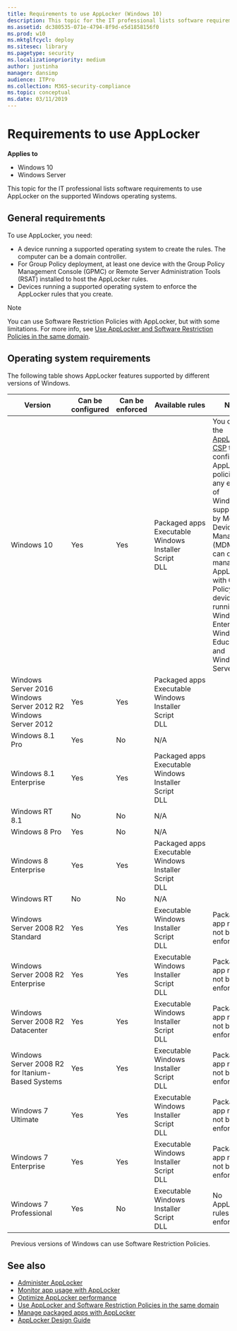 ```yaml
---
title: Requirements to use AppLocker (Windows 10)
description: This topic for the IT professional lists software requirements to use AppLocker on the supported Windows operating systems.
ms.assetid: dc380535-071e-4794-8f9d-e5d1858156f0
ms.prod: w10
ms.mktglfcycl: deploy
ms.sitesec: library
ms.pagetype: security
ms.localizationpriority: medium
author: justinha
manager: dansimp
audience: ITPro
ms.collection: M365-security-compliance
ms.topic: conceptual
ms.date: 03/11/2019
---
```


# Requirements to use AppLocker

**Applies to**
 -   Windows 10
 -   Windows Server

This topic for the IT professional lists software requirements to use AppLocker on the supported Windows operating systems.

## General requirements

To use AppLocker, you need:

-   A device running a supported operating system to create the rules. The computer can be a domain controller.
-   For Group Policy deployment, at least one device with the Group Policy Management Console (GPMC) or Remote Server Administration Tools (RSAT) installed to host the AppLocker rules.
-   Devices running a supported operating system to enforce the AppLocker rules that you create.

>[!NOTE]
>You can use Software Restriction Policies with AppLocker, but with some limitations. For more info, see [Use AppLocker and Software Restriction Policies in the same domain](use-applocker-and-software-restriction-policies-in-the-same-domain.md).
 
## Operating system requirements

The following table shows AppLocker features supported by different versions of Windows.

| Version | Can be configured | Can be enforced | Available rules | Notes |
|---|---|---|---|---|
| Windows 10| Yes| Yes| Packaged apps<br/>Executable<br/>Windows Installer<br/>Script<br/>DLL| You can use the [AppLocker CSP](https://msdn.microsoft.com/library/windows/hardware/dn920019.aspx) to configure AppLocker policies on any edition of Windows 10 supported by Mobile Device Management (MDM). You can only manage AppLocker with Group Policy on devices running Windows 10 Enterprise, Windows 10 Education, and Windows Server 2016. |
| Windows Server 2016<br/>Windows Server 2012 R2<br/>Windows Server 2012| Yes| Yes| Packaged apps<br/>Executable<br/>Windows Installer<br/>Script<br/>DLL| |
| Windows 8.1 Pro| Yes| No| N/A||
| Windows 8.1 Enterprise| Yes| Yes| Packaged apps<br/>Executable<br/>Windows Installer<br/>Script<br/>DLL| |
| Windows RT 8.1| No| No| N/A||
| Windows 8 Pro| Yes| No| N/A||
| Windows 8 Enterprise| Yes| Yes| Packaged apps<br/>Executable<br/>Windows Installer<br/>Script<br/>DLL||
| Windows RT| No| No| N/A| |
| Windows Server 2008 R2 Standard| Yes| Yes| Executable<br/>Windows Installer<br/>Script<br/>DLL| Packaged app rules will not be enforced.|
| Windows Server 2008 R2 Enterprise|Yes| Yes| Executable<br/>Windows Installer<br/>Script<br/>DLL| Packaged app rules will not be enforced.|
| Windows Server 2008 R2 Datacenter| Yes| Yes| Executable<br/>Windows Installer<br/>Script<br/>DLL| Packaged app rules will not be enforced.|
| Windows Server 2008 R2 for Itanium-Based Systems| Yes| Yes| Executable<br/>Windows Installer<br/>Script<br/>DLL| Packaged app rules will not be enforced.|
| Windows 7 Ultimate| Yes| Yes| Executable<br/>Windows Installer<br/>Script<br/>DLL| Packaged app rules will not be enforced.|
| Windows 7 Enterprise| Yes| Yes| Executable<br/>Windows Installer<br/>Script<br/>DLL| Packaged app rules will not be enforced.|
| Windows 7 Professional| Yes| No| Executable<br/>Windows Installer<br/>Script<br/>DLL| No AppLocker rules are enforced.|
 
Previous versions of Windows can use Software Restriction Policies.

## See also
- [Administer AppLocker](administer-applocker.md)
- [Monitor app usage with AppLocker](monitor-application-usage-with-applocker.md)
- [Optimize AppLocker performance](optimize-applocker-performance.md)
- [Use AppLocker and Software Restriction Policies in the same domain](use-applocker-and-software-restriction-policies-in-the-same-domain.md)
- [Manage packaged apps with AppLocker](manage-packaged-apps-with-applocker.md)
- [AppLocker Design Guide](applocker-policies-design-guide.md)
